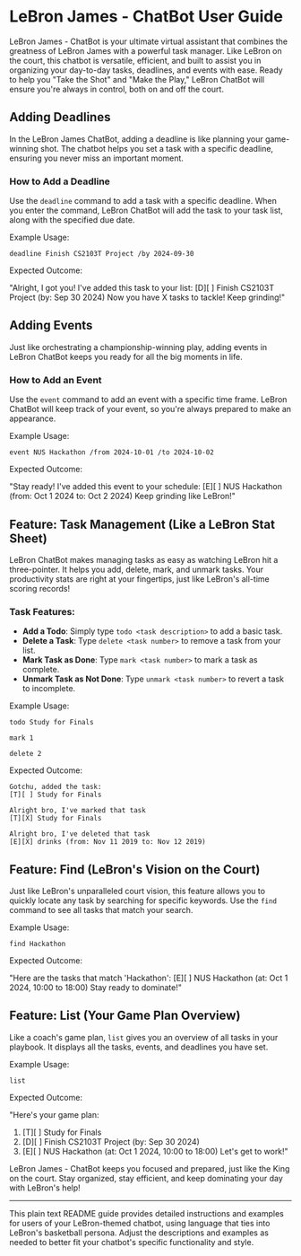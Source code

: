 # LeBron James - ChatBot User Guide

LeBron James - ChatBot is your ultimate virtual assistant that combines the greatness of LeBron James with a powerful task manager. Like LeBron on the court, this chatbot is versatile, efficient, and built to assist you in organizing your day-to-day tasks, deadlines, and events with ease. Ready to help you "Take the Shot" and "Make the Play," LeBron ChatBot will ensure you're always in control, both on and off the court.

## Adding Deadlines

In the LeBron James ChatBot, adding a deadline is like planning your game-winning shot. The chatbot helps you set a task with a specific deadline, ensuring you never miss an important moment.

### How to Add a Deadline

Use the `deadline` command to add a task with a specific deadline. When you enter the command, LeBron ChatBot will add the task to your task list, along with the specified due date.

Example Usage:

`deadline Finish CS2103T Project /by 2024-09-30`

Expected Outcome:

"Alright, I got you! I've added this task to your list:
  [D][ ] Finish CS2103T Project (by: Sep 30 2024)
Now you have X tasks to tackle! Keep grinding!"

## Adding Events

Just like orchestrating a championship-winning play, adding events in LeBron ChatBot keeps you ready for all the big moments in life.

### How to Add an Event

Use the `event` command to add an event with a specific time frame. LeBron ChatBot will keep track of your event, so you're always prepared to make an appearance.

Example Usage:

`event NUS Hackathon /from 2024-10-01 /to 2024-10-02`

Expected Outcome:

"Stay ready! I've added this event to your schedule:
  [E][ ] NUS Hackathon (from: Oct 1 2024 to: Oct 2 2024)
Keep grinding like LeBron!"

## Feature: Task Management (Like a LeBron Stat Sheet)

LeBron ChatBot makes managing tasks as easy as watching LeBron hit a three-pointer. It helps you add, delete, mark, and unmark tasks. Your productivity stats are right at your fingertips, just like LeBron's all-time scoring records!

### Task Features:

- **Add a Todo**: Simply type `todo <task description>` to add a basic task.
- **Delete a Task**: Type `delete <task number>` to remove a task from your list.
- **Mark Task as Done**: Type `mark <task number>` to mark a task as complete.
- **Unmark Task as Not Done**: Type `unmark <task number>` to revert a task to incomplete.

Example Usage:

`todo Study for Finals`

`mark 1`

`delete 2`

Expected Outcome:

```
Gotchu, added the task:
[T][ ] Study for Finals

Alright bro, I've marked that task
[T][X] Study for Finals

Alright bro, I've deleted that task
[E][X] drinks (from: Nov 11 2019 to: Nov 12 2019)
```

## Feature: Find (LeBron's Vision on the Court)

Just like LeBron's unparalleled court vision, this feature allows you to quickly locate any task by searching for specific keywords. Use the `find` command to see all tasks that match your search.

Example Usage:

`find Hackathon`

Expected Outcome:

"Here are the tasks that match 'Hackathon':
  [E][ ] NUS Hackathon (at: Oct 1 2024, 10:00 to 18:00)
Stay ready to dominate!"

## Feature: List (Your Game Plan Overview)

Like a coach's game plan, `list` gives you an overview of all tasks in your playbook. It displays all the tasks, events, and deadlines you have set.

Example Usage:

`list`

Expected Outcome:

"Here's your game plan:
1. [T][ ] Study for Finals
2. [D][ ] Finish CS2103T Project (by: Sep 30 2024)
3. [E][ ] NUS Hackathon (at: Oct 1 2024, 10:00 to 18:00)
Let's get to work!"


LeBron James - ChatBot keeps you focused and prepared, just like the King on the court. Stay organized, stay efficient, and keep dominating your day with LeBron's help!

---

This plain text README guide provides detailed instructions and examples for users of your LeBron-themed chatbot, using language that ties into LeBron's basketball persona. Adjust the descriptions and examples as needed to better fit your chatbot's specific functionality and style.